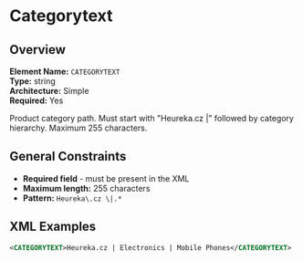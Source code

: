 # Categorytext

## Overview

**Element Name:** `CATEGORYTEXT`  
**Type:** string  
**Architecture:** Simple  
**Required:** Yes  

Product category path. Must start with "Heureka.cz |" followed by category hierarchy. Maximum 255 characters.



## General Constraints

- **Required field** - must be present in the XML
- **Maximum length:** 255 characters
- **Pattern:** `Heureka\.cz \|.*`

## XML Examples

```xml
<CATEGORYTEXT>Heureka.cz | Electronics | Mobile Phones</CATEGORYTEXT>
```




